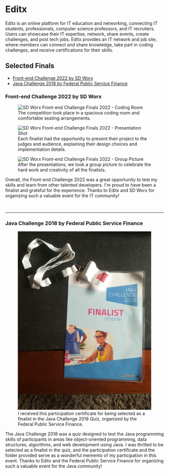 # Editx

Editx is an online platform for IT education and networking, connecting IT students, professionals, computer science professors, and IT recruiters. Users can showcase their IT expertise, network, share events, create challenges, and post tech jobs. Editx provides an IT network and job site, where members can connect and share knowledge, take part in coding challenges, and receive certifications for their skills.

## Selected Finals

- [Front-end Challenge 2022 by SD Worx](#front-end-challenge-2022-by-sd-worx)
- [Java Challenge 2018 by Federal Public Service Finance](#java-challenge-2018-by-federal-public-service-finance)

### Front-end Challenge 2022 by SD Worx

<article>

<figure>
  <img src="../../../dist/images/DSC08172.jpg" alt="SD Worx Front-end Challenge Finals 2022 - Coding Room" width="500" />
  <figcaption>The competition took place in a spacious coding room and comfortable seating arrangements.</figcaption>
</figure>

<figure>
  <img src="../../../dist/images/DSC08303.jpg" alt="SD Worx Front-end Challenge Finals 2022 - Presentation Shot" width="500" />
  <figcaption>Each finalist had the opportunity to present their project to the judges and audience, explaining their design choices and implementation details.</figcaption>
</figure>

<figure>
  <img src="../../../dist/images/DSC08431.jpg" alt="SD Worx Front-end Challenge Finals 2022 - Group Picture" width="500" />
  <figcaption>After the presentations, we took a group picture to celebrate the hard work and creativity of all the finalists.</figcaption>
</figure>

<p>Overall, the Front-end Challenge 2022 was a great opportunity to test my skills and learn from other talented developers. I'm proud to have been a finalist and grateful for the experience. Thanks to Editx and SD Worx for organizing such a valuable event for the IT community!</p>

</article>

<br>

---

### Java Challenge 2018 by Federal Public Service Finance

<article>

<figure>
  <img src="../../../dist/images/Java Challenge 2018 Finalist rewards.jpg" alt="Java Challenge 2018 Certificate" width="500" />
  <figcaption>I received this participation certificate for being selected as a finalist in the Java Challenge 2018 Quiz, organized by the Federal Public Service Finance.</figcaption>
</figure>

<p>The Java Challenge 2018 was a quiz designed to test the Java programming skills of participants in areas like object-oriented programming, data structures, algorithms, and web development using Java. I was thrilled to be selected as a finalist in the quiz, and the participation certificate and the folder provided serve as a wonderful memento of my participation in this event. Thanks to Editx and the Federal Public Service Finance for organizing such a valuable event for the Java community!</p>

</article>